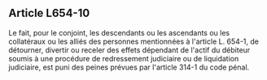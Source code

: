 Article L654-10
----
Le fait, pour le conjoint, les descendants ou les ascendants ou les collatéraux
ou les alliés des personnes mentionnées à l'article L. 654-1, de détourner,
divertir ou receler des effets dépendant de l'actif du débiteur soumis à une
procédure de redressement judiciaire ou de liquidation judiciaire, est puni des
peines prévues par l'article 314-1 du code pénal.
